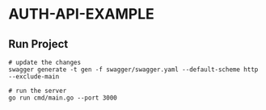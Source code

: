 # AUTH-API-EXAMPLE

## Run Project
```shell 
# update the changes
swagger generate -t gen -f swagger/swagger.yaml --default-scheme http --exclude-main

# run the server
go run cmd/main.go --port 3000
```
